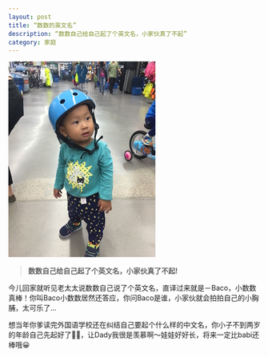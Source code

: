 ```yaml
---
layout: post
title: “数数的英文名”
description: “数数自己给自己起了个英文名，小家伙真了不起”
category: 家庭
---
```


![image](https://github.com/jiangzerui/picture_blog/raw/master/Baco.jpeg)

>**数数自己给自己起了个英文名，小家伙真了不起!**

今儿回家就听见老太太说数数自己说了个英文名，直译过来就是－Baco，小数数真棒！你叫Baco小数数居然还答应，你问Baco是谁，小家伙就会拍拍自己的小胸脯，太可乐了...

  想当年你爹读完外国语学校还在纠结自己要起个什么样的中文名，你小子不到两岁的年龄自己先起好了🤔🤗，让Dady我很是羡慕啊～娃娃好好长，将来一定比babi还棒哦😀